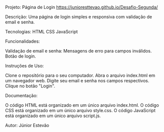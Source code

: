 Projeto: Página de Login
https://junioresttevao.github.io/Desafio-Segunda/

Descrição: Uma página de login simples e responsiva com validação de email e senha.

Tecnologias:
HTML
CSS
JavaScript

Funcionalidades:

Validação de email e senha:
Mensagens de erro para campos inválidos.
Botão de login.

Instruções de Uso:

Clone o repositório para o seu computador.
Abra o arquivo index.html em um navegador web.
Digite seu email e senha nos campos respectivos.
Clique no botão "Login".

Documentação:

O código HTML está organizado em um único arquivo index.html.
O código CSS está organizado em um único arquivo style.css.
O código JavaScript está organizado em um único arquivo script.js.

Autor:
Júnior Estevão
